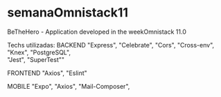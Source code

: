 # semanaOmnistack11
BeTheHero - Application developed in the weekOmnistack 11.0

Techs utilizadas:
  BACKEND
    "Express",
    "Celebrate",
    "Cors",
    "Cross-env",
    "Knex",
    "PostgreSQL",  
    "Jest",
    "SuperTest""
    
  FRONTEND
    "Axios",
    "Eslint"
    
  MOBILE
    "Expo",
    "Axios",
    "Mail-Composer",
    

